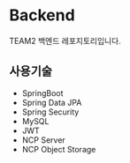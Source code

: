 # Backend
TEAM2 백엔드 레포지토리입니다.

## 사용기술
- SpringBoot
- Spring Data JPA
- Spring Security
- MySQL
- JWT
- NCP Server
- NCP Object Storage
